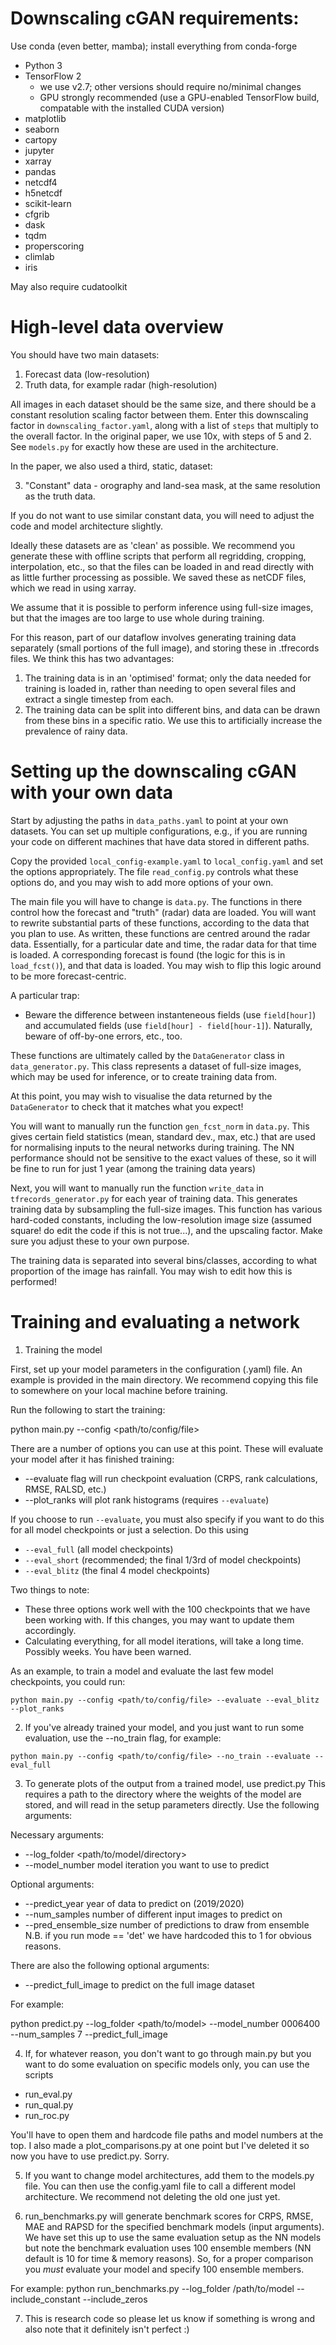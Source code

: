 # Downscaling cGAN requirements:

Use conda (even better, mamba); install everything from conda-forge
- Python 3
- TensorFlow 2
    - we use v2.7; other versions should require no/minimal changes
    - GPU strongly recommended (use a GPU-enabled TensorFlow build, compatable with the installed CUDA version)
- matplotlib
- seaborn
- cartopy
- jupyter
- xarray
- pandas
- netcdf4
- h5netcdf
- scikit-learn
- cfgrib
- dask
- tqdm
- properscoring
- climlab
- iris

May also require cudatoolkit

# High-level data overview

You should have two main datasets:
1. Forecast data (low-resolution)
2. Truth data, for example radar (high-resolution)

All images in each dataset should be the same size, and there should be a constant resolution scaling factor between them.  Enter this downscaling factor in `downscaling_factor.yaml`, along with a list of `steps` that multiply to the overall factor.  In the original paper, we use 10x, with steps of 5 and 2.  See `models.py` for exactly how these are used in the architecture.

In the paper, we also used a third, static, dataset:

3. "Constant" data - orography and land-sea mask, at the same resolution as the truth data.

If you do not want to use similar constant data, you will need to adjust the code and model architecture slightly.

Ideally these datasets are as 'clean' as possible.  We recommend you generate these with offline scripts that perform all regridding, cropping, interpolation, etc., so that the files can be loaded in and read directly with as little further processing as possible.  We saved these as netCDF files, which we read in using xarray.

We assume that it is possible to perform inference using full-size images, but that the images are too large to use whole during training.

For this reason, part of our dataflow involves generating training data separately (small portions of the full image), and storing these in .tfrecords files.  We think this has two advantages:
1. The training data is in an 'optimised' format; only the data needed for training is loaded in, rather than needing to open several files and extract a single timestep from each.
2. The training data can be split into different bins, and data can be drawn from these bins in a specific ratio.  We use this to artificially increase the prevalence of rainy data.

# Setting up the downscaling cGAN with your own data

Start by adjusting the paths in `data_paths.yaml` to point at your own datasets.  You can set up multiple configurations, e.g., if you are running your code on different machines that have data stored in different paths.

Copy the provided `local_config-example.yaml` to `local_config.yaml` and set the options appropriately.  The file `read_config.py` controls what these options do, and you may wish to add more options of your own.

The main file you will have to change is `data.py`.  The functions in there control how the forecast and "truth" (radar) data are loaded.  You will want to rewrite substantial parts of these functions, according to the data that you plan to use.  As written, these functions are centred around the radar data.  Essentially, for a particular date and time, the radar data for that time is loaded.  A corresponding forecast is found (the logic for this is in `load_fcst()`), and that data is loaded.  You may wish to flip this logic around to be more forecast-centric.

A particular trap:
- Beware the difference between instanteneous fields (use `field[hour]`) and accumulated fields (use `field[hour] - field[hour-1]`).  Naturally, beware of off-by-one errors, etc., too.

These functions are ultimately called by the `DataGenerator` class in `data_generator.py`.  This class represents a dataset of full-size images, which may be used for inference, or to create training data from.

At this point, you may wish to visualise the data returned by the `DataGenerator` to check that it matches what you expect!

You will want to manually run the function `gen_fcst_norm` in `data.py`.  This gives certain field statistics (mean, standard dev., max, etc.) that are used for normalising inputs to the neural networks during training.  The NN performance should not be sensitive to the exact values of these, so it will be fine to run for just 1 year (among the training data years)

Next, you will want to manually run the function `write_data` in `tfrecords_generator.py` for each year of training data.  This generates training data by subsampling the full-size images.  This function has various hard-coded constants, including the low-resolution image size (assumed square!  do edit the code if this is not true...), and the upscaling factor.  Make sure you adjust these to your own purpose.

The training data is separated into several bins/classes, according to what proportion of the image has rainfall.  You may wish to edit how this is performed!

# Training and evaluating a network

1. Training the model

First, set up your model parameters in the configuration (.yaml) file.
An example is provided in the main directory. We recommend copying this 
file to somewhere on your local machine before training.

Run the following to start the training:

python main.py --config <path/to/config/file>

There are a number of options you can use at this point. These will 
evaluate your model after it has finished training:

- --evaluate flag will run checkpoint evaluation (CRPS, rank calculations, RMSE, RALSD, etc.)
- --plot_ranks will plot rank histograms (requires `--evaluate`)
	   
If you choose to run `--evaluate`, you must also specify if you want
to do this for all model checkpoints or just a selection. Do this using 

- `--eval_full`	  (all model checkpoints)
- `--eval_short`	  (recommended; the final 1/3rd of model checkpoints)
- `--eval_blitz`	  (the final 4 model checkpoints)

Two things to note:
- These three options work well with the 100 checkpoints that we 
have been working with. If this changes, you may want to update
them accordingly.
- Calculating everything, for all model iterations, will take a long 
time. Possibly weeks. You have been warned. 

As an example, to train a model and evaluate the last few model
checkpoints, you could run:

`python main.py --config <path/to/config/file> --evaluate --eval_blitz --plot_ranks`

2. If you've already trained your model, and you just want to run some 
evaluation, use the --no_train flag, for example:

`python main.py --config <path/to/config/file> --no_train --evaluate --eval_full`

3. To generate plots of the output from a trained model, use predict.py
This requires a path to the directory where the weights of the model are 
stored, and will read in the setup parameters directly. Use the following
arguments:

Necessary arguments:
- --log_folder	    <path/to/model/directory>
- --model_number    model iteration you want to use to predict

Optional arguments:
- --predict_year	    year of data to predict on (2019/2020)
- --num_samples             number of different input images to predict on
- --pred_ensemble_size	    number of predictions to draw from ensemble
		    N.B. if you run mode == 'det' we have hardcoded this
		    to 1 for obvious reasons.

There are also the following optional arguments:
- --predict_full_image          to predict on the full image dataset

For example:

python predict.py --log_folder <path/to/model> --model_number 0006400 
--num_samples 7 --predict_full_image

4. If, for whatever reason, you don't want to go through main.py but you
want to do some evaluation on specific models only, you can use the scripts

- run_eval.py
- run_qual.py
- run_roc.py

You'll have to open them and hardcode file paths and model numbers at the
top. I also made a plot_comparisons.py at one point but I've deleted it so
now you have to use predict.py. Sorry.

5. If you want to change model architectures, add them to the models.py
file. You can then use the config.yaml file to call a different model
architecture. We recommend not deleting the old one just yet.

6. run_benchmarks.py will generate benchmark scores for CRPS, RMSE, MAE
and RAPSD for the specified benchmark models (input arguments). We have
set this up to use the same evaluation setup as the NN models but note
the benchmark evaluation uses 100 ensemble members (NN default is 10 for
time & memory reasons). So, for a proper comparison you *must* evaluate
your model and specify 100 ensemble members.

For example:
python run_benchmarks.py --log_folder /path/to/model --include_constant --include_zeros

7. This is research code so please let us know if something is wrong and
also note that it definitely isn't perfect :)
